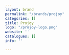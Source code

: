 ```yaml
---
layout: brand
permalink: "/brands/projoy"
categories: []
title: Projoy
logo: "/projoy-logo.png"
website: ''
catalogues: []
info: ''

---
```

